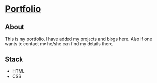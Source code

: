 # [Portfolio](https://savitaverma.netlify.app/)

## About
This is my portfolio. I have added my projects and blogs here. Also if one wants to contact me he/she can find my details there. 

## Stack
- HTML
- CSS
